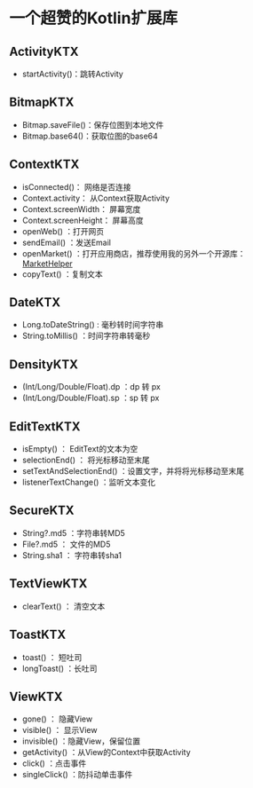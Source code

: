 # 一个超赞的Kotlin扩展库

## ActivityKTX

* startActivity()：跳转Activity

## BitmapKTX

* Bitmap.saveFile()：保存位图到本地文件
* Bitmap.base64()：获取位图的base64

## ContextKTX

* isConnected()： 网络是否连接
* Context.activity： 从Context获取Activity
* Context.screenWidth： 屏幕宽度
* Context.screenHeight： 屏幕高度
* openWeb() ：打开网页
* sendEmail() ：发送Email
* openMarket() ：打开应用商店，推荐使用我的另外一个开源库：[MarketHelper](https://github.com/simplepeng/MarketHelper)
* copyText() ：复制文本

## DateKTX

* Long.toDateString() : 毫秒转时间字符串
* String.toMillis() ：时间字符串转毫秒

## DensityKTX

* (Int/Long/Double/Float).dp ：dp 转 px
* (Int/Long/Double/Float).sp ：sp 转 px 

## EditTextKTX

* isEmpty() ： EditText的文本为空
* selectionEnd() ： 将光标移动至末尾
* setTextAndSelectionEnd() ：设置文字，并将将光标移动至末尾
* listenerTextChange() ：监听文本变化

## SecureKTX

* String?.md5 ：字符串转MD5
* File?.md5 ： 文件的MD5
* String.sha1 ： 字符串转sha1

## TextViewKTX

* clearText() ： 清空文本

## ToastKTX

* toast() ： 短吐司
* longToast() ：长吐司

## ViewKTX

* gone() ： 隐藏View
* visible() ： 显示View
* invisible() ：隐藏View，保留位置
* getActivity() ：从View的Context中获取Activity
* click() ：点击事件
* singleClick() ：防抖动单击事件





